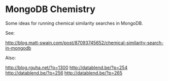 # MongoDB Chemistry

Some ideas for running chemical similarity searches in MongoDB.

See:

http://blog.matt-swain.com/post/87093745652/chemical-similarity-search-in-mongodb

Also:

http://blog.rguha.net/?p=1300
http://datablend.be/?p=254
http://datablend.be/?p=256
http://datablend.be/?p=265
